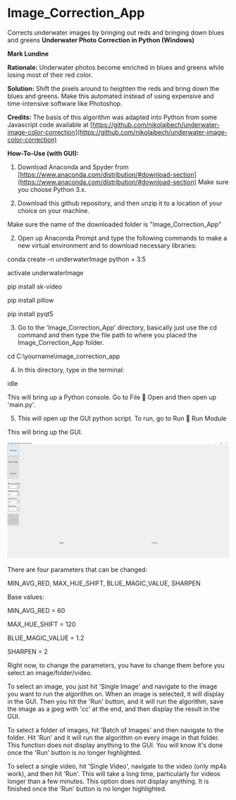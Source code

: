 # Image_Correction_App
Corrects underwater images by bringing out reds and bringing down blues and greens
**Underwater Photo Correction in Python (Windows)**

**Mark Lundine**

**Rationale:** Underwater photos become enriched in blues and greens while losing most of their red color.

**Solution:** Shift the pixels around to heighten the reds and bring down the blues and greens. Make this automated instead of using expensive and time-intensive software like Photoshop.

**Credits:** The basis of this algorithm was adapted into Python from some Javascript code available at [https://github.com/nikolajbech/underwater-image-color-correction](https://github.com/nikolajbech/underwater-image-color-correction)

**How-To-Use (with GUI):**

1. Download Anaconda and Spyder from [https://www.anaconda.com/distribution/#download-section](https://www.anaconda.com/distribution/#download-section) Make sure you choose Python 3.x.

2. Download this github repository, and then unzip it to a location of your choice on your machine.

Make sure the name of the downloaded folder is &quot;Image\_Correction\_App&quot;

2. Open up Anaconda Prompt and type the following commands to make a new virtual environment and to download necessary libraries:

conda create –n underwaterImage python = 3.5

activate underwaterImage

pip install sk-video

pip install pillow

pip install pyqt5

3. Go to the &#39;Image\_Correction\_App&#39; directory, basically just use the cd command and then type the file path to where you placed the Image\_Correction\_App folder.

cd C:\yourname\image\_correction\_app

4. In this directory, type in the terminal:

idle

This will bring up a Python console. Go to File  Open and then open up &#39;main.py&#39;.

5. This will open up the GUI python script. To run, go to Run  Run Module

This will bring up the GUI.

![gui image](/read_me_images/gui_image.jpg)

There are four parameters that can be changed:

MIN\_AVG\_RED, MAX\_HUE\_SHIFT, BLUE\_MAGIC\_VALUE, SHARPEN

Base values:

MIN\_AVG\_RED = 60

MAX\_HUE\_SHIFT = 120

BLUE\_MAGIC\_VALUE = 1.2

SHARPEN = 2

Right now, to change the parameters, you have to change them before you select an image/folder/video.

To select an image, you just hit &#39;Single Image&#39; and navigate to the image you want to run the algorithm on. When an image is selected, it will display in the GUI. Then you hit the &#39;Run&#39; button, and it will run the algorithm, save the image as a jpeg with &#39;cc&#39; at the end, and then display the result in the GUI.

To select a folder of images, hit &#39;Batch of Images&#39; and then navigate to the folder. Hit &#39;Run&#39; and it will run the algorithm on every image in that folder. This function does not display anything to the GUI. You will know it&#39;s done once the &#39;Run&#39; button is no longer highlighted.

To select a single video, hit &#39;Single Video&#39;, navigate to the video (only mp4s work), and then hit &#39;Run&#39;. This will take a long time, particularly for videos longer than a few minutes. This option does not display anything. It is finished once the &#39;Run&#39; button is no longer highlighted.
